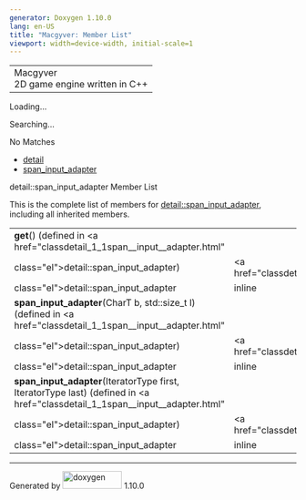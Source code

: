 ```yaml
---
generator: Doxygen 1.10.0
lang: en-US
title: "Macgyver: Member List"
viewport: width=device-width, initial-scale=1
---
```


<div id="top">

<div id="titlearea">

<table data-cellspacing="0" data-cellpadding="0">
<colgroup>
<col style="width: 100%" />
</colgroup>
<tbody>
<tr id="projectrow" class="odd">
<td id="projectalign"><div id="projectname">
Macgyver
</div>
<div id="projectbrief">
2D game engine written in C++
</div></td>
</tr>
</tbody>
</table>

</div>

<div id="main-nav">

</div>

<div id="MSearchSelectWindow"
onmouseover="return searchBox.OnSearchSelectShow()"
onmouseout="return searchBox.OnSearchSelectHide()"
onkeydown="return searchBox.OnSearchSelectKey(event)">

</div>

<div id="MSearchResultsWindow">

<div id="MSearchResults">

<div class="SRPage">

<div id="SRIndex">

<div id="SRResults">

</div>

<div id="Loading" class="SRStatus">

Loading...

</div>

<div id="Searching" class="SRStatus">

Searching...

</div>

<div id="NoMatches" class="SRStatus">

No Matches

</div>

</div>

</div>

</div>

</div>

<div id="nav-path" class="navpath">

- <a href="namespacedetail.html" class="el">detail</a>
- <a href="classdetail_1_1span__input__adapter.html"
  class="el">span_input_adapter</a>

</div>

</div>

<div class="header">

<div class="headertitle">

<div class="title">

detail::span_input_adapter Member List

</div>

</div>

</div>

<div class="contents">

This is the complete list of members for
<a href="classdetail_1_1span__input__adapter.html"
class="el">detail::span_input_adapter</a>, including all inherited
members.

|                                                                                                                              |                                                    |                                    |
|------------------------------------------------------------------------------------------------------------------------------|----------------------------------------------------|------------------------------------|
| **get**() (defined in <a href="classdetail_1_1span__input__adapter.html"                                                     
 class="el">detail::span_input_adapter</a>)                                                                                    | <a href="classdetail_1_1span__input__adapter.html" 
                                                                                                                                class="el">detail::span_input_adapter</a>           | <span class="mlabel">inline</span> |
| **span_input_adapter**(CharT b, std::size_t l) (defined in <a href="classdetail_1_1span__input__adapter.html"                
 class="el">detail::span_input_adapter</a>)                                                                                    | <a href="classdetail_1_1span__input__adapter.html" 
                                                                                                                                class="el">detail::span_input_adapter</a>           | <span class="mlabel">inline</span> |
| **span_input_adapter**(IteratorType first, IteratorType last) (defined in <a href="classdetail_1_1span__input__adapter.html" 
 class="el">detail::span_input_adapter</a>)                                                                                    | <a href="classdetail_1_1span__input__adapter.html" 
                                                                                                                                class="el">detail::span_input_adapter</a>           | <span class="mlabel">inline</span> |

</div>

------------------------------------------------------------------------

<span class="small">Generated
by [<img src="doxygen.svg" class="footer" width="104" height="31"
alt="doxygen" />](https://www.doxygen.org/index.html) 1.10.0</span>
